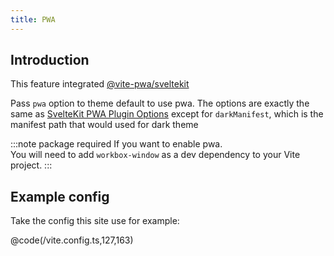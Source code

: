 ```yaml
---
title: PWA
---
```


## Introduction

This feature integrated [@vite-pwa/sveltekit](https://vite-pwa-org.netlify.app/frameworks/sveltekit.html#sveltekit-pwa-plugin)

Pass `pwa` option to theme default to use pwa. The options are exactly the same as [SvelteKit PWA Plugin Options](https://vite-pwa-org.netlify.app/frameworks/sveltekit.html#sveltekit-pwa-plugin-options) except for `darkManifest`, which is the manifest path that would used for dark theme

:::note package required
If you want to enable pwa.  
You will need to add `workbox-window` as a dev dependency to your Vite project.
:::


## Example config

Take the config this site use for example:

@code(/vite.config.ts,127,163)